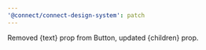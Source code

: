 ```yaml
---
'@connect/connect-design-system': patch
---
```


Removed {text} prop from Button, updated {children} prop.
